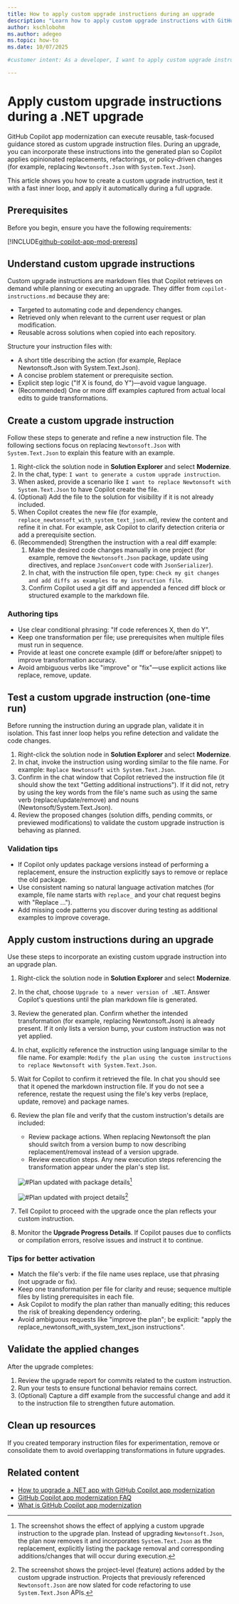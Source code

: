 ```yaml
---
title: How to apply custom upgrade instructions during an upgrade
description: "Learn how to apply custom upgrade instructions with GitHub Copilot app modernization so they're executed automatically during a .NET upgrade."
author: kschlobohm
ms.author: adegeo
ms.topic: how-to
ms.date: 10/07/2025

#customer intent: As a developer, I want to apply custom upgrade instructions during a .NET upgrade so that I can automate specific changes consistently.

---
```


# Apply custom upgrade instructions during a .NET upgrade

GitHub Copilot app modernization can execute reusable, task-focused guidance stored as custom upgrade instruction files. During an upgrade, you can incorporate these instructions into the generated plan so Copilot applies opinionated replacements, refactorings, or policy-driven changes (for example, replacing `Newtonsoft.Json` with `System.Text.Json`).

This article shows you how to create a custom upgrade instruction, test it with a fast inner loop, and apply it automatically during a full upgrade.

## Prerequisites

Before you begin, ensure you have the following requirements:

[!INCLUDE[github-copilot-app-mod-prereqs](../../includes/github-copilot-app-mod-prereqs.md)]

## Understand custom upgrade instructions

Custom upgrade instructions are markdown files that Copilot retrieves on demand while planning or executing an upgrade. They differ from `copilot-instructions.md` because they are:

* Targeted to automating code and dependency changes.
* Retrieved only when relevant to the current user request or plan modification.
* Reusable across solutions when copied into each repository.

Structure your instruction files with:

* A short title describing the action (for example, Replace Newtonsoft.Json with System.Text.Json).
* A concise problem statement or prerequisite section.
* Explicit step logic ("If X is found, do Y")—avoid vague language.
* (Recommended) One or more diff examples captured from actual local edits to guide transformations.

## Create a custom upgrade instruction

Follow these steps to generate and refine a new instruction file. The following sections focus on replacing `Newtonsoft.Json` with `System.Text.Json` to explain this feature with an example.

1. Right-click the solution node in **Solution Explorer** and select **Modernize**.
1. In the chat, type: `I want to generate a custom upgrade instruction`.
1. When asked, provide a scenario like `I want to replace Newtonsoft with System.Text.Json` to have Copilot create the file.
1. (Optional) Add the file to the solution for visibility if it is not already included.
1. When Copilot creates the new file (for example, `replace_newtonsoft_with_system_text_json.md`), review the content and refine it in chat. For example, ask Copilot to clarify detection criteria or add a prerequisite section.
1. (Recommended) Strengthen the instruction with a real diff example:
   1. Make the desired code changes manually in one project (for example, remove the `Newtonsoft.Json` package, update using directives, and replace `JsonConvert` code with `JsonSerializer`).
   1. In chat, with the instruction file open, type: `Check my git changes and add diffs as examples to my instruction file`.
   1. Confirm Copilot used a git diff and appended a fenced diff block or structured example to the markdown file.

### Authoring tips

* Use clear conditional phrasing: "If code references X, then do Y".
* Keep one transformation per file; use prerequisites when multiple files must run in sequence.
* Provide at least one concrete example (diff or before/after snippet) to improve transformation accuracy.
* Avoid ambiguous verbs like "improve" or "fix"—use explicit actions like replace, remove, update.

## Test a custom upgrade instruction (one-time run)

Before running the instruction during an upgrade plan, validate it in isolation. This fast inner loop helps you refine detection and validate the code changes.

1. Right-click the solution node in **Solution Explorer** and select **Modernize**.
1. In chat, invoke the instruction using wording similar to the file name. For example: `Replace Newtonsoft with System.Text.Json`.
1. Confirm in the chat window that Copilot retrieved the instruction file (it should show the text "Getting additional instructions"). If it did not, retry by using the key words from the file's name such as using the same verb (replace/update/remove) and nouns (Newtonsoft/System.Text.Json).
1. Review the proposed changes (solution diffs, pending commits, or previewed modifications) to validate the custom upgrade instruction is behaving as planned.

### Validation tips

* If Copilot only updates package versions instead of performing a replacement, ensure the instruction explicitly says to remove or replace the old package.
* Use consistent naming so natural language activation matches (for example, file name starts with `replace_` and your chat request begins with "Replace ...").
* Add missing code patterns you discover during testing as additional examples to improve coverage.

## Apply custom instructions during an upgrade

Use these steps to incorporate an existing custom upgrade instruction into an upgrade plan.

1. Right-click the solution node in **Solution Explorer** and select **Modernize**.
1. In the chat, choose `Upgrade to a newer version of .NET`. Answer Copilot's questions until the plan markdown file is generated.
1. Review the generated plan. Confirm whether the intended transformation (for example, replacing Newtonsoft.Json) is already present. If it only lists a version bump, your custom instruction was not yet applied.
1. In chat, explicitly reference the instruction using language similar to the file name. For example: `Modify the plan using the custom instructions to replace Newtonsoft with System.Text.Json`.
1. Wait for Copilot to confirm it retrieved the file. In chat you should see that it opened the markdown instruction file. If you do not see a reference, restate the request using the file's key verbs (replace, update, remove) and package names.
1. Review the plan file and verify that the custom instruction's details are included:
   * Review package actions. When replacing Newtonsoft the plan should switch from a version bump to now describing replacement/removal instead of a version upgrade.
   * Review execution steps. Any new execution steps referencing the transformation appear under the plan's step list.
   
   ![#Plan updated with package details](./media/github-copilot-app-modernization-how-to-custom-upgrade-instructions/visualstudio-copilot-upgrade5.png)[^plan-package-details]

    [^plan-package-details]: The screenshot shows the effect of applying a custom upgrade instruction to the upgrade plan. Instead of upgrading `Newtonsoft.Json`, the plan now removes it and incorporates `System.Text.Json` as the replacement, explicitly listing the package removal and corresponding additions/changes that will occur during execution.


   ![#Plan updated with project details](./media/github-copilot-app-modernization-how-to-custom-upgrade-instructions/visualstudio-copilot-upgrade6.png)[^plan-project-details]

   [^plan-project-details]: The screenshot shows the project-level (feature) actions added by the custom upgrade instruction. Projects that previously referenced `Newtonsoft.Json` are now slated for code refactoring to use `System.Text.Json` APIs.
1. Tell Copilot to proceed with the upgrade once the plan reflects your custom instruction.
1. Monitor the **Upgrade Progress Details**. If Copilot pauses due to conflicts or compilation errors, resolve issues and instruct it to continue.

### Tips for better activation

* Match the file's verb: if the file name uses replace, use that phrasing (not upgrade or fix).
* Keep one transformation per file for clarity and reuse; sequence multiple files by listing prerequisites in each file.
* Ask Copilot to modify the plan rather than manually editing; this reduces the risk of breaking dependency ordering.
* Avoid ambiguous requests like "improve the plan"; be explicit: "apply the replace_newtonsoft_with_system_text_json instructions".

## Validate the applied changes

After the upgrade completes:

1. Review the upgrade report for commits related to the custom instruction.
1. Run your tests to ensure functional behavior remains correct.
1. (Optional) Capture a diff example from the successful change and add it to the instruction file to strengthen future automation.

## Clean up resources

If you created temporary instruction files for experimentation, remove or consolidate them to avoid overlapping transformations in future upgrades.

## Related content

* [How to upgrade a .NET app with GitHub Copilot app modernization](how-to-upgrade-with-github-copilot.md)
* [GitHub Copilot app modernization FAQ](github-copilot-app-modernization-faq.yml)
* [What is GitHub Copilot app modernization](github-copilot-app-modernization-overview.md)
